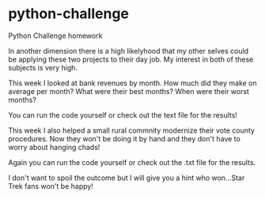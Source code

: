 # python-challenge
Python Challenge homework

In another dimension there is a high likelyhood that my other selves could be applying these two projects to their day job.  My interest in both of these subjects is very high.

[](images/pybank.jpg)
This week I looked at bank revenues by month.  How much did they make on average per month?  What were their best months?  When were their worst months?  

You can run the code yourself or check out the text file for the results!

[](images/vote.jpg)
This week I also helped a small rural commnity modernize their vote county procedures.  Now they won't be doing it by hand and they don't have to worry about hanging chads!

Again you can run the code yourself or check out the .txt file for the results.  

I don't want to spoil the outcome but I will give you a hint who won...Star Trek fans won't be happy!

[](images/khan.jpg)
